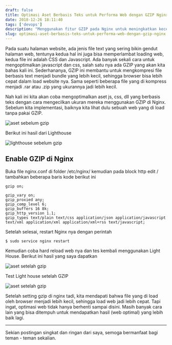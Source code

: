 ```yaml
---
draft: false
title: Optimasi Aset Berbasis Teks untuk Performa Web dengan GZIP Nginx
date: 2018-12-26 18:11:40
tags: ['devops']
description: "Menggunakan fitur GZIP pada Nginx untuk meningkatkan kecepatan load suatu website dengan memperkecil bundle size aset berbasis teks."
slug: optimasi-aset-berbasis-teks-untuk-performa-web-dengan-gzip-nginx
---
```


Pada suatu halaman website, ada jenis file text yang sering bikin gendut halaman web, tentunya kedua hal ini juga bisa memperlambat loading web, kedua file ini adalah CSS dan Javascript. Ada banyak sekali cara untuk mengoptimalkan javascript dan css, salah satu nya ada GZIP yang akan kita bahas kali ini. Sederhananya, GZIP ini membantu untuk mengkompresi file berbasis text menjadi bundle yang lebih kecil, sehingga browser bisa lebih cepat dalam load website nya. Sama seperti beberapa file yang di kompress menjadi .rar atau .zip yang ukurannya jadi lebih kecil.

Nah kali ini kita akan coba mengoptimalkan aset js, css, dll yang berbasis teks dengan cara mengecilkan ukuran mereka menggunakan GZIP di Nginx. Sebelum kita implementasi, baiknya kita lihat dulu sebuah web yang di load tanpa pakai GZIP.

![aset sebelum gzip](https://cdn.staticaly.com/img/farm5.staticflickr.com/4850/46419296102_2856651815_b.jpg)

Berikut ini hasil dari Lighthouse

![lighthouse sebelum gzip](https://cdn.staticaly.com/img/farm5.staticflickr.com/4850/44653374610_2d5778dd04_b.jpg)

## Enable GZIP di Nginx

Buka file nginx.conf di folder /etc/nginx/ kemudian pada block http edit / tambahkan beberapa baris kode berikut ini

```
gzip on;

gzip_vary on;
gzip_proxied any;
gzip_comp_level 6;
gzip_buffers 16 8k;
gzip_http_version 1.1;
gzip_types text/plain text/css application/json application/javascript text/xml application/xml application/xml+rss text/javascript;
```

Setelah selesai, restart Nginx nya dengan perintah

```
$ sudo service nginx restart
```

Kemudian coba hard reload web nya dan tes kembali menggunakan Light House. Berikut ini hasil yang saya dapatkan

![aset setelah gzip](https://cdn.staticaly.com/img/farm5.staticflickr.com/4840/45746737674_f89ac49bb5_b.jpg)

Test Light house setelah GZIP

![aset setelah gzip](https://cdn.staticaly.com/img/farm5.staticflickr.com/4878/44653374410_7c8513b196_b.jpg)

Setelah setting gzip di nginx tadi, kita mendapati bahwa file yang di load oleh browser menjadi lebih kecil, sehingga load web jadi lebih cepat. Tapi ingat, optimasi web tidak hanya berhenti sampai disini. Masih banyak cara lain yang bisa ditempuh untuk mendapatkan hasil (web optimal) yang lebih baik lagi.

<hr/>

Sekian postingan singkat dan ringan dari saya, semoga bermanfaat bagi teman - teman sekalian.
